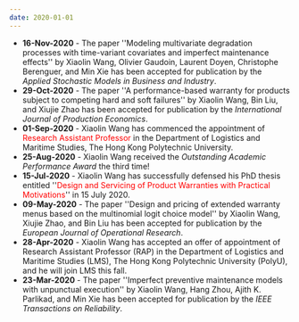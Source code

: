 ```yaml
---
date: 2020-01-01
---
```

<ul>
  <li><b>16-Nov-2020</b> - The paper ''Modeling multivariate degradation processes with time-variant covariates and imperfect maintenance effects'' by Xiaolin Wang, Olivier Gaudoin, Laurent Doyen, Christophe Berenguer, and Min Xie has been accepted for publication by the <i>Applied Stochastic Models in Business and Industry</i>. </li>
  <li><b>29-Oct-2020</b> - The paper ''A performance-based warranty for products subject to competing hard and soft failures'' by Xiaolin Wang, Bin Liu, and Xiujie Zhao has been accepted for publication by the <i>International Journal of Production Economics</i>. </li>
  <li><b>01-Sep-2020</b> - Xiaolin Wang has commenced the appointment of <font color="#FF0000">Research Assistant Professor</font> in the Department of Logistics and Maritime Studies, The Hong Kong Polytechnic University. </li>
  <li><b>25-Aug-2020</b> - Xiaolin Wang received the <i>Outstanding Academic Performance Award</i> the third time!</li>
  <li><b>15-Jul-2020</b> - Xiaolin Wang has successfully defensed his PhD thesis entitled ''<font color="#FF0000">Design and Servicing of Product Warranties with Practical Motivations</font>'' in 15 July 2020.  </li>
  <li><b>09-May-2020</b> - The paper ''Design and pricing of extended warranty menus based on the multinomial logit choice model'' by Xiaolin Wang, Xiujie Zhao, and Bin Liu has been accepted for publication by the <i>European Journal of Operational Research</i>. </li>
  <li><b>28-Apr-2020</b> - Xiaolin Wang has accepted an offer of appointment of Research Assistant Professor (RAP) in the Department of Logistics and Maritime Studies (LMS), The Hong Kong Polytechnic University (PolyU), and he will join LMS this fall. </li>
  <li><b>23-Mar-2020</b> - The paper ''Imperfect preventive maintenance models with unpunctual execution'' by Xiaolin Wang, Hang Zhou, Ajith K. Parlikad, and Min Xie has been accepted for publication by the <i>IEEE Transactions on Reliability</i>. </li>
<ul>
